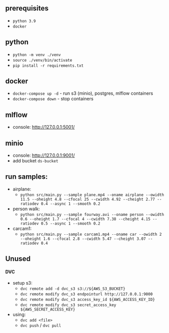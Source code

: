 ## prerequisites
* `python 3.9`
* `docker`

## python
* `python -m venv ./venv`
* `source ./venv/bin/activate`
* `pip install -r requirements.txt`

## docker
* `docker-compose up -d` - run s3 (minio), postgres, mlflow containers
* `docker-compose down` - stop containers

## mlflow
* console: http://127.0.0.1:5001/

## minio
* console: http://127.0.0.1:9001/
* add bucket `ds-bucket`

## run samples:
* airplane:
  * `python src/main.py --sample plane.mp4 --oname airplane --owidth 11.5 --oheight 4.8 --cfocal 25 --cwidth 4.92 --cheight 2.77 --ratiodev 0.4 --async 1 --smooth 0.2`
* person walk:
  * `python src/main.py --sample fourway.avi --oname person --owidth 0.6 --oheight 1.7 --cfocal 4 --cwidth 7.38 --cheight 4.15 --ratiodev 0.5 --async 1 --smooth 0.2`
* carcam1:
  * `python src/main.py --sample carcam1.mp4 --oname car --owidth 2 --oheight 1.6 --cfocal 2.8 --cwidth 5.47 --cheight 3.07 --ratiodev 0.4`

## Unused
  #### DVC
  * setup s3:
    * `dvc remote add -d dvc_s3 s3://${AWS_S3_BUCKET}`
    * `dvc remote modify dvc_s3 endpointurl http://127.0.0.1:9000`
    * `dvc remote modify dvc_s3 access_key_id ${AWS_ACCESS_KEY_ID}`
    * `dvc remote modify dvc_s3 secret_access_key ${AWS_SECRET_ACCESS_KEY}`
  * using:
    * `dvc add <file>`
    * `dvc push` / `dvc pull`

